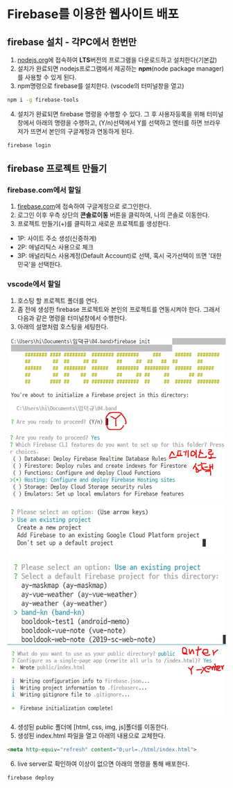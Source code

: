 # Firebase를 이용한 웹사이트 배포

## firebase 설치 - 각PC에서 한번만
1. [nodejs.org](https://nodejs.org)에 접속하여 **LTS**버전의 프로그램을 다운로드하고 설치한다(기본값)
2. 설치가 완료되면 nodejs프로그램에서 제공하는 **npm**(node package manager)를 사용할 수 있게 된다.
3. npm명령으로 firebase를 설치한다. (vscode의 터미널창을 열고)

```bash
npm i -g firebase-tools
```

4. 설치가 완료되면 firebase 명령을 수행할 수 있다. 그 후 사용자등록을 위해 터미널 창에서 아래의 명령을 수행하고, (Y/n)선택에서 Y를 선택하고 엔터를 하면 브라우저가 뜨면서 본인의 구글계정과 연동하게 된다.

```bash
firebase login
```


## firebase 프로젝트 만들기
### firebase.com에서 할일
1. [firebase.com](https://firebase.com)에 접속하여 구글계정으로 로그인한다.
2. 로그인 이후 우측 상단의 **콘솔로이동** 버튼을 클릭하여, 나의 콘솔로 이동한다.
3. 프로젝트 만들기(+)를 클릭하고 새로운 프로젝트를 생성한다.
- 1P: 사이트 주소 생성(신중하게)
- 2P: 애널리틱스 사용으로 체크
- 3P: 애널리틱스 사용계정(Default Account)로 선택, 혹시 국가선택이 뜨면 '대한민국'을 선택한다.

### vscode에서 할일
1. 호스팅 할 프로젝트 폴더를 연다.
2. 좀 전에 생성한 firebase 프로젝트와 본인의 프로젝트를 연동시켜야 한다. 그래서 다음과 같은 명령을 터미널창에서 수행한다.
3. 아래의 설명처럼 호스팅을 세팅한다.

![fb](./capture/fb-01.jpg)
![fb](./capture/fb-02.jpg)
![fb](./capture/fb-03.jpg)
![fb](./capture/fb-04.jpg)
![fb](./capture/fb-05.jpg)

4. 생성된 public 폴더에 [html, css, img, js]폴더를 이동한다.
5. 생성된 index.html 파일을 열고 아래의 내용으로 교체한다.

```html
<meta http-equiv="refresh" content="0;url=./html/index.html">
```

6. live server로 확인하여 이상이 없으면 아래의 명령을 통해 배포한다.
```bash
firebase deploy
```
